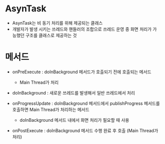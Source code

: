 # AsynTask

- AsynTask는 비 동기 처리를 위해 제공되는 클래스
- 개발자가 발생 시키는 쓰레드와 핸들러의 조합으로 쓰레드 운영 중 화면 처리가 가능했던 구조를 클래스로 제공하는 것
# 메서드
- onPreExecute : doInBackground 메서드가 호출되기 전에 호출되는 메서드
	- Main Thread가 처리

- doInBackground : 새로운 쓰레드를 발생해서 일반 쓰레드에서 처리

- onProgressUpdate : doInBackground 메서드에서 publishProgress 메서드를 호출하면 Main Thread가 처리하는 메서드
	- doInBackground 메서드 내에서 화면 처리가 필요할 때 사용

- onPostExecute : doInBackground 메서드 수행 완료 후 호출 (Main Thread가 처리)
